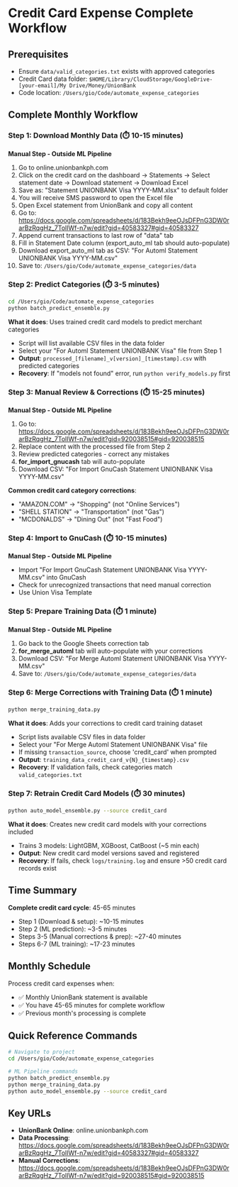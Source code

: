 # Credit Card Expense Complete Workflow

## Prerequisites

- Ensure `data/valid_categories.txt` exists with approved categories
- Credit Card data folder: `$HOME/Library/CloudStorage/GoogleDrive-[your-email]/My Drive/Money/UnionBank`
- Code location: `/Users/gio/Code/automate_expense_categories`

## Complete Monthly Workflow

### Step 1: Download Monthly Data (⏱️ 10-15 minutes)

**Manual Step - Outside ML Pipeline**

1. Go to online.unionbankph.com
2. Click on the credit card on the dashboard → Statements → Select statement date → Download statement → Download Excel
3. Save as: "Statement UNIONBANK Visa YYYY-MM.xlsx" to default folder
4. You will receive SMS password to open the Excel file
5. Open Excel statement from UnionBank and copy all content
6. Go to: https://docs.google.com/spreadsheets/d/183Bekh9eeOJsDFPnG3DW0rarBzRqgHz_7TolIWf-n7w/edit?gid=40583327#gid=40583327
7. Append current transactions to last row of "data" tab
8. Fill in Statement Date column (export_auto_ml tab should auto-populate)
9. Download export_auto_ml tab as CSV: "For Automl Statement UNIONBANK Visa YYYY-MM.csv"
10. Save to: `/Users/gio/Code/automate_expense_categories/data`

### Step 2: Predict Categories (⏱️ 3-5 minutes)

```bash
cd /Users/gio/Code/automate_expense_categories
python batch_predict_ensemble.py

```

**What it does**: Uses trained credit card models to predict merchant categories

- Script will list available CSV files in the data folder
- Select your "For Automl Statement UNIONBANK Visa" file from Step 1
- **Output**: `processed_[filename]_v[version]_[timestamp].csv` with predicted categories
- **Recovery**: If "models not found" error, run `python verify_models.py` first

### Step 3: Manual Review & Corrections (⏱️ 15-25 minutes)

**Manual Step - Outside ML Pipeline**

1. Go to: https://docs.google.com/spreadsheets/d/183Bekh9eeOJsDFPnG3DW0rarBzRqgHz_7TolIWf-n7w/edit?gid=920038515#gid=920038515
2. Replace content with the processed file from Step 2
3. Review predicted categories - correct any mistakes
4. **for_import_gnucash** tab will auto-populate
5. Download CSV: "For Import GnuCash Statement UNIONBANK Visa YYYY-MM.csv"

**Common credit card category corrections**:

- "AMAZON.COM" → "Shopping" (not "Online Services")
- "SHELL STATION" → "Transportation" (not "Gas")
- "MCDONALDS" → "Dining Out" (not "Fast Food")

### Step 4: Import to GnuCash (⏱️ 10-15 minutes)

**Manual Step - Outside ML Pipeline**

- Import "For Import GnuCash Statement UNIONBANK Visa YYYY-MM.csv" into GnuCash
- Check for unrecognized transactions that need manual correction
- Use Union Visa Template

### Step 5: Prepare Training Data (⏱️ 1 minute)

**Manual Step - Outside ML Pipeline**

1. Go back to the Google Sheets correction tab
2. **for_merge_automl** tab will auto-populate with your corrections
3. Download CSV: "For Merge Automl Statement UNIONBANK Visa YYYY-MM.csv"
4. Save to: `/Users/gio/Code/automate_expense_categories/data`

### Step 6: Merge Corrections with Training Data (⏱️ 1 minute)

```bash
python merge_training_data.py

```

**What it does**: Adds your corrections to credit card training dataset

- Script lists available CSV files in data folder
- Select your "For Merge Automl Statement UNIONBANK Visa" file
- If missing `transaction_source`, choose 'credit_card' when prompted
- **Output**: `training_data_credit_card_v{N}_{timestamp}.csv`
- **Recovery**: If validation fails, check categories match `valid_categories.txt`

### Step 7: Retrain Credit Card Models (⏱️ 30 minutes)

```bash
python auto_model_ensemble.py --source credit_card

```

**What it does**: Creates new credit card models with your corrections included

- Trains 3 models: LightGBM, XGBoost, CatBoost (~5 min each)
- **Output**: New credit card model versions saved and registered
- **Recovery**: If fails, check `logs/training.log` and ensure >50 credit card records exist

## Time Summary

**Complete credit card cycle**: 45-65 minutes

- Step 1 (Download & setup): ~10-15 minutes
- Step 2 (ML prediction): ~3-5 minutes
- Steps 3-5 (Manual corrections & prep): ~27-40 minutes
- Steps 6-7 (ML training): ~17-23 minutes

## Monthly Schedule

Process credit card expenses when:

- ✅ Monthly UnionBank statement is available
- ✅ You have 45-65 minutes for complete workflow
- ✅ Previous month's processing is complete

## Quick Reference Commands

```bash
# Navigate to project
cd /Users/gio/Code/automate_expense_categories

# ML Pipeline commands
python batch_predict_ensemble.py
python merge_training_data.py
python auto_model_ensemble.py --source credit_card

```

## Key URLs

- **UnionBank Online**: online.unionbankph.com
- **Data Processing**: https://docs.google.com/spreadsheets/d/183Bekh9eeOJsDFPnG3DW0rarBzRqgHz_7TolIWf-n7w/edit?gid=40583327#gid=40583327
- **Manual Corrections**: https://docs.google.com/spreadsheets/d/183Bekh9eeOJsDFPnG3DW0rarBzRqgHz_7TolIWf-n7w/edit?gid=920038515#gid=920038515